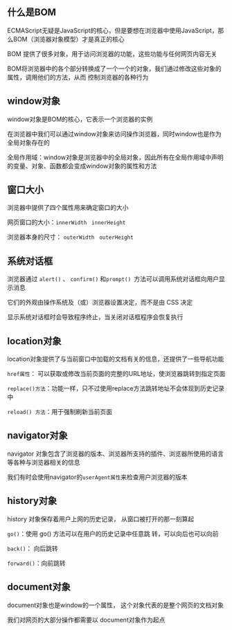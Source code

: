 ## 什么是BOM 

 ECMAScript无疑是JavaScript的核心，但是要想在浏览器中使用JavaScript，那么BOM（浏览器对象模型）才是真正的核心

BOM 提供了很多对象，用于访问浏览器的功能，这些功能与任何网页内容无关

BOM将浏览器中的各个部分转换成了一个一个的对象，我们通过修改这些对象的属性，调用他们的方法，从而 控制浏览器的各种行为

## window对象

window对象是BOM的核心，它表示一个浏览器的实例

在浏览器中我们可以通过window对象来访问操作浏览器，同时window也是作为全局对象存在的

全局作用域：window对象是浏览器中的全局对象，因此所有在全局作用域中声明的变量、对象、函数都会变成window对象的属性和方法

## 窗口大小

浏览器中提供了四个属性用来确定窗口的大小

网页窗口的大小：`innerWidth ` `innerHeight`

浏览器本身的尺寸： `outerWidth `  `outerHeight`

## 系统对话框

浏览器通过 `alert()` 、 `confirm()` 和` prompt()  `方法可以调用系统对话框向用户显示消息

它们的外观由操作系统及（或）浏览器设置决定，而不是由 CSS 决定

显示系统对话框时会导致程序终止，当关闭对话框程序会恢复执行

## location对象

location对象提供了与当前窗口中加载的文档有关的信息，还提供了一些导航功能

`href属性`： 可以获取或修改当前页面的完整的URL地址，使浏览器跳转到指定页面

`replace()方法`：功能一样，只不过使用replace方法跳转地址不会体现到历史记录中

`reload() 方法`：用于强制刷新当前页面

## navigator对象

navigator 对象包含了浏览器的版本、浏览器所支持的插件、浏览器所使用的语言等各种与浏览器相关的信息

我们有时会使用navigator的`userAgent属性`来检查用户浏览器的版本

## history对象

history 对象保存着用户上网的历史记录， 从窗口被打开的那一刻算起

`go()`：使用 go() 方法可以在用户的历史记录中任意跳 转，可以向后也可以向前

`back()`： 向后跳转 

`forward()`：向前跳转

## document对象

document对象也是window的一个属性， 这个对象代表的是整个网页的文档对象

我们对网页的大部分操作都需要以 document对象作为起点